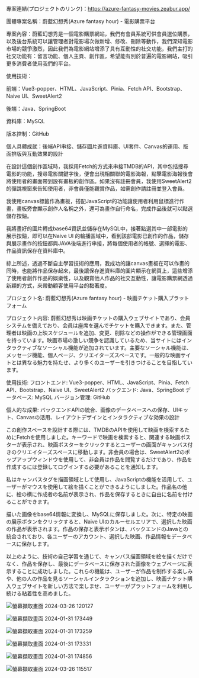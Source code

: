 專案連結(プロジェクトのリンク)：https://azure-fantasy-movies.zeabur.app/

團體專案名稱：蔚藍幻想秀(Azure fantasy hour) - 電影購票平台

專案內容：蔚藍幻想秀是一個電影購票網站，我們有會員系統可供會員選位購票，以及後台系統可以讓管理者對電影場次做新增、修改、刪除等動作，我們深知電影市場的競爭激烈，因此我們為電影網站增添了具有互動性的社交功能，我們主打的社交功能有：留言功能、個人主頁、創作區，希望能有別於普遍的電影網站，吸引更多消費者使用我們的平台。

使用技術：

   前端：Vue3-popper、HTML、JavaScript、Pinia、Fetch API、Bootstrap、Naive UI、SweetAlert2

   後端：Java、SpringBoot

   資料庫：MySQL

版本控制：GitHub

個人具體成就：後端API串接、儲存圖片進資料庫、UI套件、Canvas的運用、版面排版與互動效果的設計

   在設計這個創作區域時，我採用Fetch的方式來串接TMDB的API，其中包括搜尋電影的功能，搜尋電影關鍵字後，便會出現相關聯的電影海報，點擊電影海報後會將使用者的畫面帶到設有畫板的創作區。如果沒有註冊會員，我使用SweetAlert2的彈跳視窗來告知使用者，非會員僅能觀賞作品，如需創作請註冊並登入會員。

   我使用canvas標籤作為畫板，搭配JavaScript的功能讓使用者利用鼠標進行作畫，畫板旁會顯示創作人名稱之外，還可為畫作自行命名，完成作品後就可以點選儲存按鈕。

   我將畫好的圖片轉成base64資訊並儲存在MySQL中，接著點選其中一部電影的展示按鈕，即可以在Naive UI 的輪播區域中，看到該部電影已創作的作品，儲存與展示畫作的按鈕都與JAVA後端進行串接，將每個使用者的帳號、選擇的電影、作品資訊保存在資料庫中。

   綜上所述，透過不斷自主學習技術的應用，我成功的讓canvas畫板在可以作畫的同時，也能將作品保存起來，最後讓保存進資料庫的圖片顯示在網頁上，這些增添了使用者創作作品的娛樂性，以及觀賞他人作品的社交互動性，讓電影購票網透過新穎的方式，來帶動顧客使用平台的黏著度。

プロジェクト名: 蔚藍幻想秀(Azure fantasy hour) - 映画チケット購入プラットフォーム

プロジェクト内容: 蔚藍幻想秀は映画チケットの購入ウェブサイトであり、会員システムを備えており、会員は座席を選んでチケットを購入できます。また、管理者は映画の上映スケジュールを追加、変更、削除などの操作ができる管理画面を持っています。映画市場の激しい競争を認識しているため、当サイトにはインタラクティブなソーシャル機能が追加されています。主要なソーシャル機能は、メッセージ機能、個人ページ、クリエイターズスペースです。一般的な映画サイトとは異なる魅力を持たせ、より多くのユーザーを引きつけることを目指しています。

使用技術:
フロントエンド: Vue3-popper、HTML、JavaScript、Pinia、Fetch API、Bootstrap、Naive UI、SweetAlert2
バックエンド: Java、SpringBoot
データベース: MySQL
バージョン管理: GitHub

個人的な成果: バックエンドAPIの統合、画像のデータベースへの保存、UIキット、Canvasの活用、レイアウトデザインとインタラクティブな効果の設計

この創作スペースを設計する際には、TMDBのAPIを使用して映画を検索するためにFetchを使用しました。キーワードで映画を検索すると、関連する映画ポスターが表示され、映画ポスターをクリックするとユーザーの画面がキャンバス付きのクリエイターズスペースに移動します。非会員の場合は、SweetAlert2のポップアップウィンドウを使用して、非会員は作品を閲覧するだけであり、作品を作成するには登録してログインする必要があることを通知します。

私はキャンバスタグを描画領域として使用し、JavaScriptの機能を活用して、ユーザーがマウスを使用して絵を描くことができるようにしました。作品名の他に、絵の横に作成者の名前が表示され、作品を保存するときに自由に名前を付けることができます。

描いた画像をbase64情報に変換し、MySQLに保存しました。次に、特定の映画の展示ボタンをクリックすると、Naive UIのカルーセルエリアで、選択した映画の作品が表示されます。作品の保存と表示ボタンは、バックエンドのJavaとの統合されており、各ユーザーのアカウント、選択した映画、作品情報をデータベースに保存します。

以上のように、技術の自己学習を通じて、キャンバス描画領域を絵を描くだけでなく、作品を保存し、最後にデータベースに保存された画像をウェブページに表示することに成功しました。これらの機能は、ユーザーが作品を制作する楽しみや、他の人の作品を見るソーシャルインタラクションを追加し、映画チケット購入ウェブサイトを新しい方法で楽しませ、ユーザーがプラットフォームを利用し続ける粘着性を高めました。

![螢幕擷取畫面 2024-03-26 120127](https://github.com/WuTzuHung/FinalProject_Movie/assets/151004287/b042a6cc-1a4f-444a-b104-e9b303f5dd05)

![螢幕擷取畫面 2024-01-31 173449](https://github.com/WuTzuHung/FinalProject_Movie/assets/151004287/9fdb327f-5031-4bc8-a576-b20a9a9b3a87)

![螢幕擷取畫面 2024-01-31 173259](https://github.com/WuTzuHung/FinalProject_Movie/assets/151004287/9b8c9ce4-4dbc-4bf7-a8f3-ae033942f650)

![螢幕擷取畫面 2024-01-31 173331](https://github.com/WuTzuHung/FinalProject_Movie/assets/151004287/1a9278e4-1c06-4aec-b5ca-11dc9605896c)

![螢幕擷取畫面 2024-01-31 174856](https://github.com/WuTzuHung/FinalProject_Movie/assets/151004287/f17ed392-d4ed-4925-975b-3921b5f48154)

![螢幕擷取畫面 2024-03-26 115517](https://github.com/WuTzuHung/FinalProject_Movie/assets/151004287/51cf79f0-b9f3-4202-8912-7290091a07ab)
